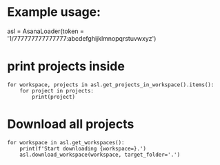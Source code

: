 # Example usage:
   asl = AsanaLoader(token = '1/777777777777777:abcdefghijklmnopqrstuvwxyz')

# print projects inside
    for workspace, projects in asl.get_projects_in_workspace().items():
        for project in projects:
            print(project)

# Download all projects
    for workspace in asl.get_workspaces():
        print(f'Start downloading {workspace=}.')
        asl.download_workspace(workspace, target_folder='.')
